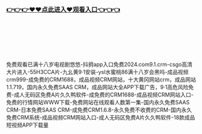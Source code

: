 ### [👉👉👉♥♥点此进入♥观看入口👈👈👈](https://mrddrm.github.io/crm.html)
<br></br><br></br><br></br>
免费观看已满十八岁电视剧悠悠-抖抈app入口免费2024.com9.1.crm-csgo高清大片进入-55H3CCA片-九幺黄9·1安装-ysl水蜜桃86满十八岁会黑吗-成品视频crm999-成免费的CRM1688，成品视频CRM网站，十大黄冈网站crm，成品网站1.1.719，国内永久免费SAAS CRM，成品网站大全APP下载广告，9·1高危风险免费-成人无码区免费A片久久鸭软件-成免费的CRM1688-成品视频CRM网站入口-免费的行情网站WWW下载-免费网站在线观看人数第一集-国内永久免费SAAS CRM-日本免费SAAS CRM-成免费CRM1.6.8-永久免费不收费的CRM-国内永久免费CRM系统-成品视频CRM网站入口-成人无码区免费A片久久鸭软件-18款成品短视频APP下载量
